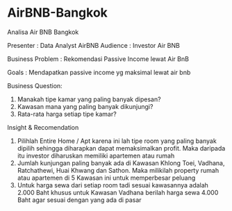 # AirBNB-Bangkok
Analisa Air BNB Bangkok

Presenter : Data Analyst AirBNB
Audience : Investor Air BNB

Business Problem : 
Rekomendasi Passive Income lewat Air BnB

Goals :
Mendapatkan passive income yg maksimal lewat air bnb

Business Question:
1. Manakah tipe kamar yang paling banyak dipesan?
2. Kawasan mana yang paling banyak dikunjungi?
3. Rata-rata harga setiap tipe kamar?

Insight & Recomendation
1. Pilihlah Entire Home / Apt karena ini lah tipe room yang paling banyak dipilih sehingga diharapkan dapat memaksimalkan       profit. Maka daripada itu investor diharuskan memiliki apartemen atau rumah
2. Jumlah kunjungan paling banyak ada di Kawasan Khlong Toei, Vadhana, Ratchathewi,  Huai Khwang dan Sathon. Maka milikilah     property rumah atau apartemen di 5 Kawasan ini untuk memperbesar peluang 
3. Untuk harga sewa dari setiap room tadi sesuai kawasannya adalah 2.000 Baht khusus untuk Kawasan Vadhana berilah harga        sewa 4.000 Baht agar sesuai dengan yang ada di pasar





